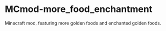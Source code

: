 # MCmod-more_food_enchantment
Minecraft mod, featuring more golden foods and enchanted golden foods.
